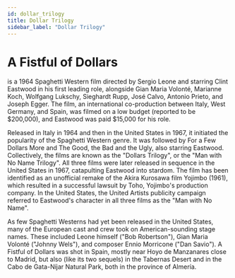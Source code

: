 ```yaml
---
id: dollar_trilogy
title: Dollar Trilogy
sidebar_label: "Dollar Trilogy"
---
```


# A Fistful of Dollars

is a 1964 Spaghetti Western film directed by Sergio Leone and starring Clint Eastwood in his first leading role, alongside Gian Maria Volonté, Marianne Koch, Wolfgang Lukschy, Sieghardt Rupp, José Calvo, Antonio Prieto, and Joseph Egger. The film, an international co-production between Italy, West Germany, and Spain, was filmed on a low budget (reported to be $200,000), and Eastwood was paid $15,000 for his role.

Released in Italy in 1964 and then in the United States in 1967, it initiated the popularity of the Spaghetti Western genre. It was followed by For a Few Dollars More and The Good, the Bad and the Ugly, also starring Eastwood. Collectively, the films are known as the "Dollars Trilogy", or the "Man with No Name Trilogy". All three films were later released in sequence in the United States in 1967, catapulting Eastwood into stardom. The film has been identified as an unofficial remake of the Akira Kurosawa film Yojimbo (1961), which resulted in a successful lawsuit by Toho, Yojimbo's production company. In the United States, the United Artists publicity campaign referred to Eastwood's character in all three films as the "Man with No Name".

As few Spaghetti Westerns had yet been released in the United States, many of the European cast and crew took on American-sounding stage names. These included Leone himself ("Bob Robertson"), Gian Maria Volonté ("Johnny Wels"), and composer Ennio Morricone ("Dan Savio"). A Fistful of Dollars was shot in Spain, mostly near Hoyo de Manzanares close to Madrid, but also (like its two sequels) in the Tabernas Desert and in the Cabo de Gata-Níjar Natural Park, both in the province of Almería.